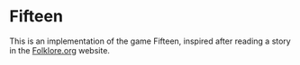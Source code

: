 # Fifteen

This is an implementation of the game Fifteen, inspired after reading a story in the [Folklore.org](https://www.folklore.org/Puzzle.html) website.